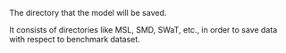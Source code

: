 The directory that the model will be saved.

It consists of directories like MSL, SMD, SWaT, etc., in order to save data with respect to benchmark dataset.